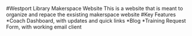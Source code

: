#Westport Library Makerspace Website
This is a website that is meant to organize and repace the exsisting makerspace website
#Key Features
*Coach Dashboard, with updates and quick links
*Blog
*Training Request Form, with working email client

